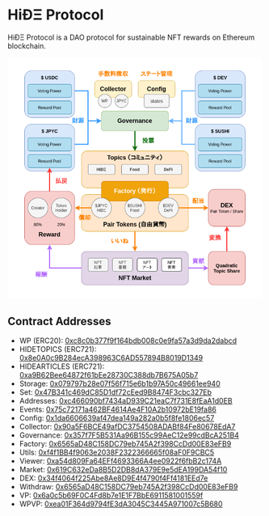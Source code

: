 # HiÐΞ Protocol

HiÐΞ Protocol is a DAO protocol for sustainable NFT rewards on Ethereum blockchain.

![](./assets/protocol-overview.png)

## Contract Addresses

- WP (ERC20): [0xc8c0b377f9f164bdb008c0e9fa57a3d9da2dabcd](https://polygonscan.com/address/0xc8c0b377f9f164bdb008c0e9fa57a3d9da2dabcd)
- HIDETOPICS (ERC721): [0x8e0A0c9B284ecA398963C6AD557894B8019D1349](https://polygonscan.com/address/0x8e0A0c9B284ecA398963C6AD557894B8019D1349)
- HIDEARTICLES (ERC721): [0xa9B62Bee64872f61bEe28730C388db7B675A05b7](https://polygonscan.com/address/0xa9B62Bee64872f61bEe28730C388db7B675A05b7)
- Storage: [0x079797b28e07f56f715e6b1b97A50c49661ee940](https://polygonscan.com/address/0x079797b28e07f56f715e6b1b97A50c49661ee940)
- Set: [0x47B341c469dC85D1df72cEed9B8474F3cbc327Eb](https://polygonscan.com/address/0x47B341c469dC85D1df72cEed9B8474F3cbc327Eb)
- Addresses: [0xc466090bf7434aD939C21eaC7f731E8fEaA1d0EB](https://polygonscan.com/address/0xc466090bf7434aD939C21eaC7f731E8fEaA1d0EB)
- Events: [0x75c72171a462BF4614Ae4F10A2b10972bE19fa86](https://polygonscan.com/address/0x75c72171a462BF4614Ae4F10A2b10972bE19fa86)
- Config: [0x1da6606639af47dea149a282a0b5f8fe1806ec57](https://polygonscan.com/address/0x1da6606639af47dea149a282a0b5f8fe1806ec57)
- Collector: [0x90a5F6BCE49afDC3754508ADABf84Fe80678EdA7](https://polygonscan.com/address/0x90a5F6BCE49afDC3754508ADABf84Fe80678EdA7)
- Governance: [0x357f7F5B531Aa96B155c99AeC12e99cdBcA251B4](https://polygonscan.com/address/0x357f7F5B531Aa96B155c99AeC12e99cdBcA251B4)
- Factory: [0x6565aD48C158DC79eb745A2f398CcDd00E83eFB9](https://polygonscan.com/address/0x6565aD48C158DC79eb745A2f398CcDd00E83eFB9)
- Utils: [0xf4f1BB4f9063e2038F2322366665f08aF0F9CBC5](https://polygonscan.com/address/0xf4f1BB4f9063e2038F2322366665f08aF0F9CBC5)
- Viewer: [0xa54d809Fa64EFf4693366A4ee0922f6fbB2c174A](https://polygonscan.com/address/0xa54d809Fa64EFf4693366A4ee0922f6fbB2c174A)
- Market: [0x619C632eDa8B5D2DB8dA379E9e5dEA199DA54f10](https://polygonscan.com/address/0x619C632eDa8B5D2DB8dA379E9e5dEA199DA54f10)
- DEX: [0x34f4064f225Abe8Ae8D9E4f4790f4Ff4181EEd7e](https://polygonscan.com/address/0x34f4064f225Abe8Ae8D9E4f4790f4Ff4181EEd7e)
- Withdraw: [0x6565aD48C158DC79eb745A2f398CcDd00E83eFB9](https://polygonscan.com/address/0x6565aD48C158DC79eb745A2f398CcDd00E83eFB9)
- VP: [0x6a0c5b69F0C4Fd8b7e1E1F7BbE6911581001559f](https://polygonscan.com/address/0x6a0c5b69F0C4Fd8b7e1E1F7BbE6911581001559f)
- WPVP: [0xea01F364d9794fE3dA3045C3445A971007c5B680](https://polygonscan.com/address/0xea01F364d9794fE3dA3045C3445A971007c5B680)
